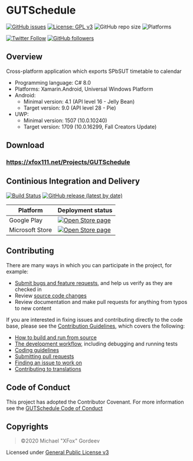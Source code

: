 # GUTSchedule
[![GitHub issues](https://img.shields.io/github/issues/xfox111/GUTSchedule)](https://github.com/xfox111/GUTSchedule/issues)
[![License: GPL v3](https://img.shields.io/badge/License-GPLv3-blue.svg)](https://www.gnu.org/licenses/gpl-3.0)
![GitHub repo size](https://img.shields.io/github/repo-size/xfox111/GUTSchedule?label=Repository%20size)
![Platforms](https://img.shields.io/badge/platforms-android,%20UWP-lightgrey)

[![Twitter Follow](https://img.shields.io/twitter/follow/xfox111?style=social)](https://twitter.com/xfox111)
[![GitHub followers](https://img.shields.io/github/followers/xfox111?label=Follow%20@xfox111&style=social)](https://github.com/xfox111)

## Overview
Cross-platform application which exports SPbSUT timetable to calendar
- Programming language: C# 8.0
- Platforms: Xamarin.Android, Universal Windows Platform
- Android:
  - Minimal version: 4.1 (API level 16 - Jelly Bean)
  - Target version: 9.0 (API level 28 - Pie)
- UWP:
  - Minimal version: 1507 (10.0.10240)
  - Target version: 1709 (10.0.16299, Fall Creators Update)

## Download
### **https://xfox111.net/Projects/GUTSchedule**

## Continious Integration and Delivery
[![Build Status](https://dev.azure.com/xfox111/GitHub%20CI/_apis/build/status/XFox111.GUTSchedule?branchName=master)](https://dev.azure.com/xfox111/GitHub%20CI/_build/latest?definitionId=8&branchName=master)
[![GitHub release (latest by date)](https://img.shields.io/github/v/release/xfox111/GUTSchedule)](https://github.com/xfox111/gutschedule/releases/latest)

| Platform        | Deployment status |
| --------------- | ----------------  |
| Google Play     | [![Open Store page](https://vsrm.dev.azure.com/xfox111/_apis/public/Release/badge/e42c572c-a3cd-4aac-bbb1-f720d9ccb5ea/1/10)](https://play.google.com/store/apps/details?id=com.xfox111.gut.schedule) |
| Microsoft Store | [![Open Store page](https://vsrm.dev.azure.com/xfox111/_apis/public/Release/badge/e42c572c-a3cd-4aac-bbb1-f720d9ccb5ea/2/13)](https://www.microsoft.com/store/apps/9NXKDK52W3RX) |

## Contributing
There are many ways in which you can participate in the project, for example:
- [Submit bugs and feature requests](https://github.com/xfox111/gutschedule/issues), and help us verify as they are checked in
- Review [source code changes](https://github.com/xfox111/gutschedule/pulls)
- Review documentation and make pull requests for anything from typos to new content

If you are interested in fixing issues and contributing directly to the code base, please see the [Contribution Guidelines](https://github.com/XFox111/GUTSchedule/blob/master/CONTRIBUTING.md), which covers the following:
- [How to build and run from source](https://github.com/XFox111/GUTSchedule/blob/master/CONTRIBUTING.md#build-and-run-project)
- [The development workflow](https://github.com/XFox111/GUTSchedule/blob/master/CONTRIBUTING.md#development-workflow), including debugging and running tests
- [Coding guidelines](https://github.com/XFox111/GUTSchedule/blob/master/CONTRIBUTING.md#coding-guidelines)
- [Submitting pull requests](https://github.com/XFox111/GUTSchedule/blob/master/CONTRIBUTING.md#submitting-pull-requests)
- [Finding an issue to work on](https://github.com/XFox111/GUTSchedule/blob/master/CONTRIBUTING.md#finding-an-issue-to-work-on)
- [Contributing to translations](https://github.com/XFox111/GUTSchedule/blob/master/CONTRIBUTING.md#contributing-to-translations)

## Code of Conduct
This project has adopted the Contributor Covenant. For more information see the [GUTSchedule Code of Conduct](https://github.com/XFox111/GUTSchedule/blob/master/CODE_OF_CONDUCT.md)

## Copyrights
> ©2020 Michael "XFox" Gordeev

Licensed under [General Public License v3](https://www.gnu.org/licenses/gpl-3.0)